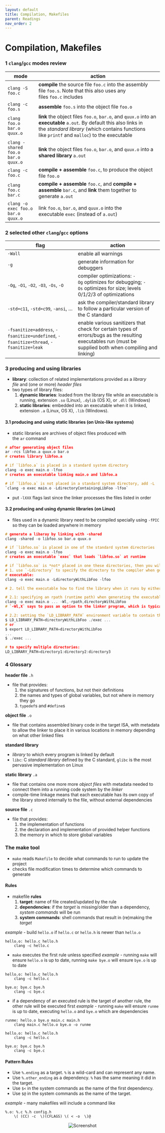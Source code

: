 ```yaml
---
layout: default
title: Compilation, Makefiles
parent: Readings
nav_order: 2
---
```

# Compilation, Makefiles
### 1 `clang`/`gcc` modes review

| mode                               | action                                                                                                                                                                                                                |
| ---------------------------------- | --------------------------------------------------------------------------------------------------------------------------------------------------------------------------------------------------------------------- |
| `clang -S foo.c`                   | **compile** the source file `foo.c` into the assembly file `foo.s`. Note that this also uses any files `foo.c` includes                                                                                               |
| `clang -c foo.s`                   | **assemble** `foo.s` into the object file `foo.o`                                                                                                                                                                     |
| `clang foo.o bar.o quux.o`         | **link** the object files `foo.o`, `bar.o`, and `quux.o` into an **executable** `a.out`. By default this also links in the _standard library_ (which contains functions like `printf` and `malloc`) to the executable |
| `clang -shared foo.o bar.o quux.o` | **link** the object files `foo.o`, `bar.o`, and `quux.o` into a **shared library** `a.out`                                                                                                                            |
| `clang -c foo.c`                   | **compile + assemble** `foo.c`, to produce the object file `foo.o`                                                                                                                                                    |
| `clang foo.c bar.c`                | **compile + assemble** `foo.c`, and **compile + assemble** `bar.c`, and **link** them together to generate `a.out`                                                                                                    |
| `clang -o exec foo.o bar.o quux.o` | link `foo.o`, `bar.o`, and `quux.o` into the executable `exec` (instead of `a.out`)                                                                                                                                   |
### 2 selected other `clang`/`gcc` options

| flag                                                                                 | action                                                                                                                                                    |
| ------------------------------------------------------------------------------------ | --------------------------------------------------------------------------------------------------------------------------------------------------------- |
| `-Wall`                                                                              | enable all warnings                                                                                                                                       |
| `-g`                                                                                 | generate information for debuggers                                                                                                                        |
| `-Og`, `-O1`, `-O2`, `-O3`, `-Os`, `-O`                                              | compiler optimizations: `-Og` optimizes for debugging; `-Os` optimizes for size; levels 0/1/2/3 of optimizations                                          |
| `-std=c11`, `-std=c99`, `-ansi`, …                                                   | ask the compiler/standard library to follow a particular version of the C standard                                                                        |
| `-fsanitize=address`, `-fsanitize=undefined`, `-fsanitize=thread`, `-fsanitize=leak` | enable various sanitizers that check for certain types of errors/bugs as the resulting executables run (must be supplied both when compiling and linking) |
### 3 producing and using libraries
- **library**: collection of related implementations provided as a _library file_ and (one or more) _header files_
- two types of library files:
	1. **dynamic libraries**: loaded from the library file while an executable is running, extension `.so` (Linux), `.dylib` (OS X), or `.dll` (Windows)
	2. **static libraries**: embedded into an executable when it is linked, extension `.a` (Linux, OS X), `.lib` (Windows).    
#### 3.1 producing and using static libraries (on Unix-like systems)
- static libraries are archives of object files produced with the `ar` command

```c
# after generating object files
ar -rcs libfoo.a quux.o bar.o
# creates library libfoo.a

# if `libfoo.a` is placed in a standard system directory
clang -o exec main.o -lfoo
# creates an executable linking main.o and libfoo.a

# if `libfoo.a` is not placed in a standard system directory, add -L
`clang -o exec main.o -LdirectoryContainingLibFoo -lfoo`
```

- put `-lXXX` flags last since the linker processes the files listed in order
#### 3.2 producing and using dynamic libraries (on Linux)
- files used in a dynamic library need to be compiled specially using `-fPIC` so they can be loaded anywhere in memory

```c
# generate a libaray by linking with -shared
clang -shared -o libfoo.so bar.o quux.o

# if `libfoo.so` is placed in one of the standard system directories
clang -o exec main.o -lfoo
# creates an executable `exec` that loads `libfoo.so` at runtime

# if `libfoo.so` is *not* placed in one these directories, then you will need to:
# 1. use `-Ldirectory` to specify the directory to the compiler when generating the  
# executable:
clang -o exec main.o -LdirectoryWithLibFoo -lfoo

# 2. tell the executable how to find the library when it runs by either:

# 2.1: specifying an rpath (runtime path) when generating the executable with an additional directory to search:
clang -o exec main.o ... -Wl,-rpath,directoryWithLibFoo
# `-Wl,X` says to pass an option to the linker program, which is typically `ld` on Linux

# 2.2: setting the `LD_LIBRARY_PATH` environment variable to contain the directory containing the library when the executable is run:
$ LD_LIBRARY_PATH=directoryWithLibFoo ./exec ...
# or
$ export LD_LIBRARY_PATH=directoryWithLibFoo
...
$ ./exec ...

# to specify multiple directories: 
LD_LIBRARY_PATH=directory1:directory2:directory3
```
### 4 Glossary
**header file** `.h`
- file that provides:
	1. the signatures of functions, but not their definitions
	2. the names and types of global variables, but not where in memory they go
	3. `typedef`s and `#define`s

**object file** `.o`
- file that contains assembled binary code in the target ISA, with metadata to allow the linker to place it in various locations in memory depending on what other linked files

**standard library**
- _library_ to which every program is linked by default
- `libc`: C _standard library_ defined by the C standard, `glibc` is the most pervasive implementation on Linux

**static library** `.a`
- file that contains one more more _object files_ with metadata needed to connect them into a running code system by the _linker_
- compile-time linkage means that each executable has its own copy of the library stored internally to the file, without external dependencies

**source file** `.c`
- file that provides:
	1. the implementation of functions
	2. the declaration and implementation of provided helper functions
	3. the memory in which to store global variables
### The make tool
- `make` reads `Makefile` to decide what commands to run to update the project
- checks file modification times to determine which commands to generate
#### Rules
- makefile **rules**
	1. **target**: name of file created/updated by the rule
	2. **dependencies**: if the *target* is missing/older than a dependency, *system commands* will be run
	3. **system commands**: shell commands that result in (re)making the *target*

*example* - build `hello.o` if `hello.c` or `hello.h` is newer than `hello.o`
```
hello.o: hello.c hello.h
	clang -c hello.c
```

- `make` executes the first rule unless specified
*example* - running `make` will ensure `hello.o` is up to date, running `make bye.o` will ensure `bye.o` is up to date
```
hello.o: hello.c hello.h
    clang -c hello.c

bye.o: bye.c bye.h
    clang -c bye.c
```

- if a dependency of an executed rule is the target of another rule, the other rule will be executed first
*example* - running `make` will ensure `runme` is up to date, executing `hello.o` and `bye.o` which are dependencies
```
runme: hello.o bye.o main.c main.h
    clang main.c hello.o bye.o -o runme

hello.o: hello.c hello.h
    clang -c hello.c

bye.o: bye.c bye.h
    clang -c bye.c
```
#### Pattern Rules
- Use `%.ending` as a target. `%` is a wild-card and can represent any name.
- Use `%.other_ending` as a dependency. `%` has the same meaning it did in the target.
- Use `$<` in the system commands as the name of the first dependency.
- Use `$@` in the system commands as the name of the target.

*example* - many makefiles will include a command like
```
%.o: %.c %.h config.h
    \( (CC) -c  \)(CFLAGS) \( < -o  \)@
```
<div style="text-align: center;">
  <img src="{{ '/images/Screenshot 2024-08-29 at 4.30.53 PM.png' | relative_url}}" alt="Screenshot">
</div>